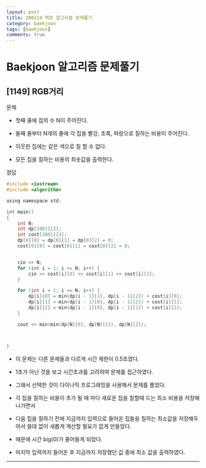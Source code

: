 ```yaml
---
layout: post
title: 200114 백준 알고리즘 문제풀기
category: baekjoon
tags: [baekjoon]
comments: true
---
```


# Baekjoon 알고리즘 문제풀기

## [1149] RGB거리

문제

- 첫째 줄에 집의 수 N이 주어진다.

- 둘째 줄부터 N개의 줄에 각 집을 빨강, 초록, 파랑으로 칠하는 비용이 주어진다.

- 이웃한 집에는 같은 색으로 칠 할 수 없다.

- 모든 집을 칠하는 비용의 최솟값을 출력한다.


정답
```c
#include <iostream>
#include <algorithm>

using namespace std;

int main()
{
	int N;
	int dp[1001][3];
	int cost[1001][3];
	dp[0][0] = dp[0][1] = dp[0][2] = 0;
	cost[0][0] = cost[0][1] = cost[0][2] = 0;


	cin >> N;
	for (int i = 1; i <= N; i++) {
		cin >> cost[i][0] >> cost[i][1] >> cost[i][2];
	}

	for (int i = 1; i <= N; i++) {
		dp[i][0] = min(dp[i - 1][1], dp[i - 1][2]) + cost[i][0];
		dp[i][1] = min(dp[i - 1][0], dp[i - 1][2]) + cost[i][1];
		dp[i][2] = min(dp[i - 1][0], dp[i - 1][1]) + cost[i][2];
	}

	cout << min(min(dp[N][0], dp[N][1]), dp[N][2]);



}
```
- 이 문제는 다른 문제들과 다르게 시간 제한이 0.5초였다.

- 1초가 아닌 것을 보고 시간초과를 고려하여 문제를 접근하였다.

- 그래서 선택한 것이 다이나믹 프로그래밍을 사용해서 문제를 풀었다.

- 각 집을 칠하는 비용이 추가 될 때 마다 새로운 집을 칠할때 드는 최소 비용을 저장해 나가면서

- 다음 집을 칠하기 전에 지금까지 입력으로 들어온 집들을 칠하는 최소값을 저장해두어서 쓸데 없이 새롭게 계산할 필요가 없게 만들었다.

- 때문에 시간 big(0)가 줄어들게 되었다.

- 마지막 입력까지 들어온 후 지금까지 저장했던 값 중에 최소 값을 출력하였다.

---
